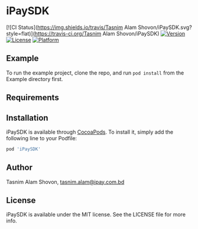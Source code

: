 # iPaySDK

[![CI Status](https://img.shields.io/travis/Tasnim Alam Shovon/iPaySDK.svg?style=flat)](https://travis-ci.org/Tasnim Alam Shovon/iPaySDK)
[![Version](https://img.shields.io/cocoapods/v/iPaySDK.svg?style=flat)](https://cocoapods.org/pods/iPaySDK)
[![License](https://img.shields.io/cocoapods/l/iPaySDK.svg?style=flat)](https://cocoapods.org/pods/iPaySDK)
[![Platform](https://img.shields.io/cocoapods/p/iPaySDK.svg?style=flat)](https://cocoapods.org/pods/iPaySDK)

## Example

To run the example project, clone the repo, and run `pod install` from the Example directory first.

## Requirements

## Installation

iPaySDK is available through [CocoaPods](https://cocoapods.org). To install
it, simply add the following line to your Podfile:

```ruby
pod 'iPaySDK'
```

## Author

Tasnim Alam Shovon, tasnim.alam@ipay.com.bd

## License

iPaySDK is available under the MIT license. See the LICENSE file for more info.
